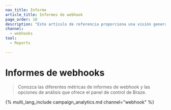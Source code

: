 ```yaml
---
nav_title: Informe
article_title: Informes de webhook
page_order: 10
description: "Este artículo de referencia proporciona una visión general de las diferentes métricas de informes de webhook y opciones de análisis proporcionadas en el panel Braze."
channel:
  - webhooks
tool:
  - Reports
  
---
```


# Informes de webhooks

> Conozca las diferentes métricas de informes de webhook y las opciones de análisis que ofrece el panel de control de Braze.

{% multi_lang_include campaign_analytics.md channel="webhook" %}